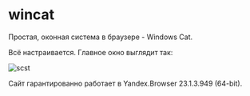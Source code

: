 # wincat

Простая, оконная система в браузере - Windows Cat.

Всё настраивается. Главное окно выглядит так:

![scst](https://user-images.githubusercontent.com/10297748/223407224-4e6c5df3-7893-4e2f-a3d7-7eeee71f1570.png)

Сайт гарантированно работает в Yandex.Browser 23.1.3.949 (64-bit).
